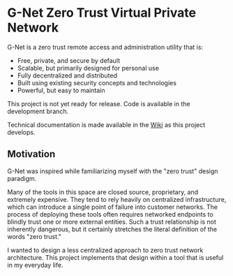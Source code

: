 # G-Net Zero Trust Virtual Private Network

G-Net is a zero trust remote access and administration utility that is:

* Free, private, and secure by default
* Scalable, but primarily designed for personal use
* Fully decentralized and distributed
* Built using existing security concepts and technologies
* Powerful, but easy to maintain

This project is not yet ready for release.  Code is available in the development branch. 

Technical documentation is made available in the [Wiki](https://github.com/jmg292/G-Net/wiki) as this project develops.

## Motivation

G-Net was inspired while familiarizing myself with the "zero trust" design paradigm.  

Many of the tools in this space are closed source, proprietary, and extremely expensive.  They tend to rely heavily on centralized infrastructure, which can introduce a single point of failure into customer networks. The process of deploying these tools often requires networked endpoints to blindly trust one or more external entities.  Such a trust relationship is not inherently dangerous, but it certainly stretches the literal definition of the words "zero trust."

I wanted to design a less centralized approach to zero trust network architecture. This project implements that design within a tool that is useful in my everyday life.
